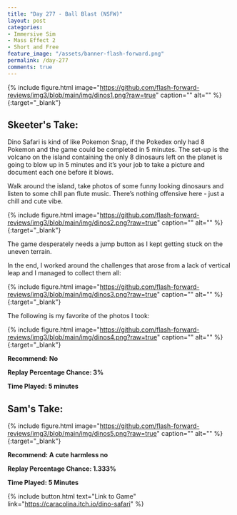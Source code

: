 ```yaml
---
title: "Day 277 - Ball Blast (NSFW)"
layout: post
categories:
- Immersive Sim
- Mass Effect 2
- Short and Free
feature_image: "/assets/banner-flash-forward.png"
permalink: /day-277
comments: true
---
```


{% include figure.html image="https://github.com/flash-forward-reviews/img3/blob/main/img/dinos1.png?raw=true" caption="" alt="" %}{:target="_blank"}
 
## Skeeter's Take:

Dino Safari is kind of like Pokemon Snap, if the Pokedex only had 8 Pokemon and the game could be completed in 5 minutes.
The set-up is the volcano on the island containing the only 8 dinosaurs left on the planet is going to blow up in 5 minutes and it’s your job to take a picture and document each one before it blows. 

Walk around the island, take photos of some funny looking dinosaurs and listen to some chill pan flute music. There’s nothing offensive here - just a chill and cute vibe.

{% include figure.html image="https://github.com/flash-forward-reviews/img3/blob/main/img/dinos2.png?raw=true" caption="" alt="" %}{:target="_blank"}

The game desperately needs a jump button as I kept getting stuck on the uneven terrain. 

In the end, I worked around the challenges that arose from a lack of vertical leap and I managed to collect them all: 

{% include figure.html image="https://github.com/flash-forward-reviews/img3/blob/main/img/dinos3.png?raw=true" caption="" alt="" %}{:target="_blank"}

The following is my favorite of the photos I took: 

{% include figure.html image="https://github.com/flash-forward-reviews/img3/blob/main/img/dinos4.png?raw=true" caption="" alt="" %}{:target="_blank"}

**Recommend: No**

**Replay Percentage Chance: 3%**

**Time Played:  5 minutes**

## Sam's Take:

{% include figure.html image="https://github.com/flash-forward-reviews/img3/blob/main/img/dinos5.png?raw=true" caption="" alt="" %}{:target="_blank"}

**Recommend: A cute harmless no**

**Replay Percentage Chance: 1.333%**

**Time Played: 5 Minutes**

{% include button.html text="Link to Game" link="https://caracolina.itch.io/dino-safari" %}